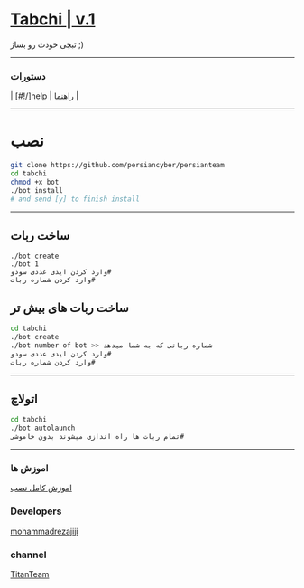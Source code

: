 # [Tabchi | v.1](https://telegram.me/etehad_arazel)

تبچی خودت رو بساز ;)


* * *

### دستورات


| [#!/]help | راهنما  |


* * *

# نصب

```sh
git clone https://github.com/persiancyber/persianteam
cd tabchi
chmod +x bot
./bot install
# and send [y] to finish install
```
* * *
## ساخت ربات
```
./bot create
./bot 1
وارد کردن ایدی عددی سودو#
وارد کردن شماره ربات#
```
## ساخت ربات های بیش تر

```sh
cd tabchi
./bot create
./bot number of bot >> شماره رباتی که به شما میدهد
وارد کردن ایدی عددی سودو#
وارد کردن شماره ربات#
```
* * *
## اتولاچ
```sh
cd tabchi
./bot autolaunch
تمام ربات ها راه اندازی میشوند بدون خاموشی#
```
***
### اموزش ها

[اموزش کامل نصب](https://telegram.me/etehad_arazel)

### Developers
[mohammadrezajiji](https://telegram.me/persiancyber1)
### channel
[TitanTeam](https://telegram.me/etehad_arazel)
